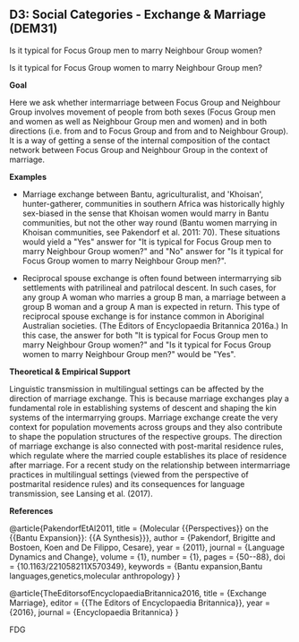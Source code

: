 
## D3: Social Categories - Exchange & Marriage (DEM31)

Is it typical for Focus Group men to marry Neighbour Group women?

Is it typical for Focus Group women to marry Neighbour Group men?



**Goal**

Here we ask whether intermarriage between Focus Group and Neighbour Group involves movement of people from both sexes (Focus Group men and women as well as Neighbour Group men and women) and in both directions (i.e. from and to Focus Group and from and to Neighbour Group). It is a way of getting a sense of the internal composition of the contact network between Focus Group and Neighbour Group in the context of marriage.



**Examples**

- Marriage exchange between Bantu, agriculturalist, and 'Khoisan', hunter-gatherer, communities in southern Africa was historically highly sex-biased in the sense that Khoisan women would marry in Bantu communities, but not the other way round (Bantu women marrying in Khoisan communities, see Pakendorf et al. 2011: 70). These situations would yield a "Yes" answer for "It is typical for Focus Group men to marry Neighbour Group women?" and "No" answer for "Is it typical for Focus Group women to marry Neighbour Group men?".


- Reciprocal spouse exchange is often found between intermarrying sib settlements with patrilineal and patrilocal descent. In such cases, for any group A woman who marries a group B man, a marriage between a group B woman and a group A man is expected in return. This type of reciprocal spouse exchange is for instance common in Aboriginal Australian societies. (The Editors of Encyclopaedia Britannica 2016a.) In this case, the answer for both "It is typical for Focus Group men to marry Neighbour Group women?" and "Is it typical for Focus Group women to marry Neighbour Group men?" would be "Yes".




**Theoretical & Empirical Support**

Linguistic transmission in multilingual settings can be affected by the direction of marriage exchange. This is because marriage exchanges play a fundamental role in establishing systems of descent and shaping the kin systems of the intermarrying groups. Marriage exchange create the very context for population movements across groups and they also contribute to shape the population structures of the respective groups. The direction of marriage exchange is also connected with post-marital residence rules, which regulate where the married couple establishes its place of residence after marriage. For a recent study on the relationship between intermarriage practices in multilingual settings (viewed from the perspective of postmarital residence rules) and its consequences for language transmission, see Lansing et al. (2017).  


**References**

@article{PakendorfEtAl2011,
  title = {Molecular {{Perspectives}} on the {{Bantu Expansion}}: {{A Synthesis}}},
  author = {Pakendorf, Brigitte and Bostoen, Koen and De Filippo, Cesare},
  year = {2011},
  journal = {Language Dynamics and Change},
  volume = {1},
  number = {1},
  pages = {50--88},
  doi = {10.1163/221058211X570349},
  keywords = {Bantu expansion,Bantu languages,genetics,molecular anthropology}
}

@article{TheEditorsofEncyclopaediaBritannica2016,
  title = {Exchange Marriage},
  editor = {{The Editors of Encyclopaedia Britannica}},
  year = {2016},
  journal = {Encyclopaedia Britannica}
}



FDG
